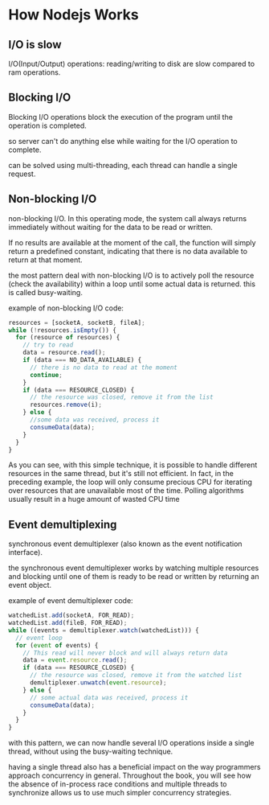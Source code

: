# How Nodejs Works

## I/O is slow

I/O(Input/Output) operations: reading/writing to disk are slow compared to ram operations.

## Blocking I/O

Blocking I/O operations block the execution of the program until the operation is completed.

so server can't do anything else while waiting for the I/O operation to complete.

can be solved using multi-threading, each thread can handle a single request.

## Non-blocking I/O

non-blocking I/O. In this operating mode, the system call always returns immediately without waiting for the data to be read or written.

If no results are available at the moment of the call, the function will simply return a predefined constant, indicating that there is no data available to return at that moment.

the most pattern deal with non-blocking I/O is to actively poll the resource (check the availability) within a loop until some actual data is returned. this is called busy-waiting.

example of non-blocking I/O code:

```js
resources = [socketA, socketB, fileA];
while (!resources.isEmpty()) {
  for (resource of resources) {
    // try to read
    data = resource.read();
    if (data === NO_DATA_AVAILABLE) {
      // there is no data to read at the moment
      continue;
    }
    if (data === RESOURCE_CLOSED) {
      // the resource was closed, remove it from the list
      resources.remove(i);
    } else {
      //some data was received, process it
      consumeData(data);
    }
  }
}
```

As you can see, with this simple technique, it is possible to handle different resources in the same thread, but it's still not efficient. In fact, in the preceding example, the loop will only consume precious CPU for iterating over resources that are unavailable most of the time. Polling algorithms usually result in a huge amount of wasted CPU time

## Event demultiplexing

synchronous event demultiplexer (also known as the event notification interface).

the synchronous event demultiplexer works by watching multiple resources and blocking until one of them is ready to be read or written by returning an event object.

example of event demultiplexer code:

```js
watchedList.add(socketA, FOR_READ);
watchedList.add(fileB, FOR_READ);
while ((events = demultiplexer.watch(watchedList))) {
  // event loop
  for (event of events) {
    // This read will never block and will always return data
    data = event.resource.read();
    if (data === RESOURCE_CLOSED) {
      // the resource was closed, remove it from the watched list
      demultiplexer.unwatch(event.resource);
    } else {
      // some actual data was received, process it
      consumeData(data);
    }
  }
}
```

with this pattern, we can now handle several I/O operations inside a single thread, without using the busy-waiting technique.

having a single thread also has a beneficial impact on the way programmers approach concurrency in general. Throughout the book, you will see how the absence of in-process race conditions and multiple threads to synchronize allows us to use much simpler concurrency strategies.
